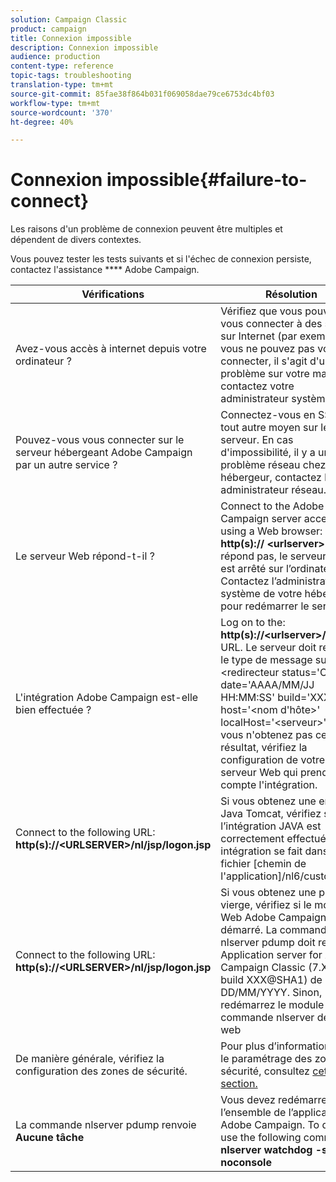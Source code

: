 ```yaml
---
solution: Campaign Classic
product: campaign
title: Connexion impossible
description: Connexion impossible
audience: production
content-type: reference
topic-tags: troubleshooting
translation-type: tm+mt
source-git-commit: 85fae38f864b031f069058dae79ce6753dc4bf03
workflow-type: tm+mt
source-wordcount: '370'
ht-degree: 40%

---
```



# Connexion impossible{#failure-to-connect}

Les raisons d&#39;un problème de connexion peuvent être multiples et dépendent de divers contextes.

Vous pouvez tester les tests suivants et si l&#39;échec de connexion persiste, contactez l&#39;assistance **** Adobe Campaign.



<table> 
<thead> 
<tr> 
<th>Vérifications<br /> </th> 
<th>Résolution<br /> </th> 
</tr> 
</thead> 
<tbody> 
<tr> 
<td>Avez-vous accès à internet depuis votre ordinateur ?</td> 
<td>Vérifiez que vous pouvez vous connecter à des sites sur Internet (par exemple). Si vous ne pouvez pas vous connecter, il s'agit d'un problème sur votre machine : contactez votre administrateur système.</td>
</tr>
<tr> 
<td>Pouvez-vous vous connecter sur le serveur hébergeant Adobe Campaign par un autre service ?</td> 
<td>Connectez-vous en SSH ou tout autre moyen sur le serveur. En cas d'impossibilité, il y a un problème réseau chez votre hébergeur, contactez leur administrateur réseau.</td>
</tr>
<tr> 
<td>Le serveur Web répond-t-il ?</td> 
<td>Connect to the Adobe Campaign server access URL using a Web browser: <b>http(s):// &lt;urlserver&gt;</b>. S’il ne répond pas, le serveur web est arrêté sur l’ordinateur. Contactez l’administrateur système de votre hébergeur pour redémarrer le service.</td>
</tr>
<tr> 
<td>L'intégration Adobe Campaign est-elle bien effectuée ?</td> 
<td>Log on to the: <b>http(s)://&lt;urlserver&gt;/r/test</b> URL. Le serveur doit renvoyer le type de message suivant : &lt;redirecteur status='OK' date='AAAA/MM/JJ HH:MM:SS' build='XXXX' host='&lt;nom d'hôte&gt;' localHost='&lt;serveur&gt;'/&gt;Si vous n'obtenez pas ce résultat, vérifiez la configuration de votre serveur Web qui prend en compte l'intégration.</td>
</tr>
<tr> 
<td>Connect to the following URL: <b>http(s)://&lt;URLSERVER&gt;/nl/jsp/logon.jsp</b></td>
<td>Si vous obtenez une erreur Java Tomcat, vérifiez si l’intégration JAVA est correctement effectuée. Son intégration se fait dans le fichier [chemin de l'application]/nl6/customer.sh</td>
</tr>
<tr> 
<td>Connect to the following URL: <b>http(s)://&lt;URLSERVER&gt;/nl/jsp/logon.jsp</b></td>
<td>Si vous obtenez une page vierge, vérifiez si le module Web Adobe Campaign est démarré. La commande nlserver pdump doit renvoyer Application server for Adobe Campaign Classic (7.X YY.R build XXX@SHA1) de DD/MM/YYYY. Sinon, redémarrez le module avec la commande nlserver début web</td>
</tr>
<tr>
<td>De manière générale, vérifiez la configuration des zones de sécurité.</td>
<td>Pour plus d’informations sur le paramétrage des zones de sécurité, consultez <a href="https://experienceleague.adobe.com/docs/campaign-classic/using/installing-campaign-classic/additional-configurations/configuring-campaign-server.html?lang=en#configuring-campaign-server"/>cette section.</a></td>
</tr>
<tr>
<td>La commande nlserver pdump renvoie <b>Aucune tâche</b></td>
<td>Vous devez redémarrer l’ensemble de l’application Adobe Campaign. To do this, use the following command: <b>nlserver watchdog -svc -noconsole</b></td>
</tr>
</tbody> 
</table>
